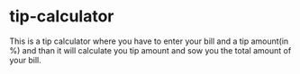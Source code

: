 # tip-calculator
This is a tip calculator where you have to enter your bill and a tip amount(in %) and than it will calculate you tip amount and sow you the total amount of your bill.
